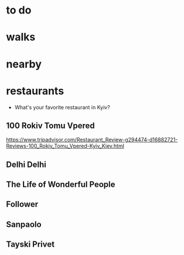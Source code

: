 # to do

# walks

# nearby

# restaurants
- What's your favorite restaurant in Kyiv?

## 100 Rokiv Tomu Vpered
https://www.tripadvisor.com/Restaurant_Review-g294474-d16882721-Reviews-100_Rokiv_Tomu_Vpered-Kyiv_Kiev.html

## Delhi Delhi

## The Life of Wonderful People

## Follower

## Sanpaolo

## Tayski Privet